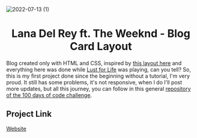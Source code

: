 ![2022-07-13 (1)](https://user-images.githubusercontent.com/108016103/178833731-c52c2b00-b13f-46af-8c70-e52b66600ded.png)

<h1 align="center">Lana Del Rey ft. The Weeknd - Blog Card Layout</h1>

Blog created only with HTML and CSS, inspired by <a href="https://codepen.io/HenrikFricke/pen/GRNYrXK">this layout here</a> and everything here was done while <a href="https://www.youtube.com/watch?v=eP4eqhWc7sI">Lust for Life</a> was playing, can you tell? So, this is my first project done since the beginning without a tutorial, I'm very proud. It still has some problems, it's not responsive, when I do I'll post more updates, but all this journey, you can follow in this general <a href="https://github.com/ahristudies/100days-ofcode">repository of the 100 days of code challenge</a>.


## Project Link
[Website](https://ahristudies.github.io/blogcard-template/)
